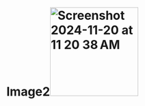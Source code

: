 # Image2<img width="206" alt="Screenshot 2024-11-20 at 11 20 38 AM" src="https://github.com/user-attachments/assets/77e993df-fe46-4aad-adc2-8aa75e7216d6">
